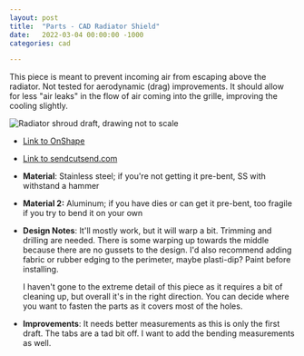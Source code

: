 ```yaml
---
layout: post
title:  "Parts - CAD Radiator Shield"
date:   2022-03-04 00:00:00 -1000
categories: cad

---
```

This piece is meant to prevent incoming air from escaping above the radiator. Not tested for aerodynamic (drag) improvements. It should allow for less "air leaks" in the flow of air coming into the grille, improving the cooling slightly.

![Radiator shroud draft, drawing not to scale](/da_cabby/assets/img/cad_radiatorshroud.jpg)

- [Link to OnShape](https://cad.onshape.com/documents/682002d861facf527e377bb4/w/63eb79031a9097a44fba7f47/e/30b572027f0ff45235c5da2d) <br>
- [Link to sendcutsend.com](https://app.sendcutsend.com/)

- **Material**: Stainless steel; if you're not getting it pre-bent, SS with withstand a hammer

- **Material 2:** Aluminum; if you have dies or can get it pre-bent, too fragile if you try to bend it on your own

- **Design Notes**: It'll mostly work, but it will warp a bit. Trimming and drilling are needed. There is some warping up towards the middle because there are no gussets to the design. I'd also recommend adding fabric or rubber edging to the perimeter, maybe plasti-dip? Paint before installing.

    I haven't gone to the extreme detail of this piece as it requires a bit of cleaning up, but overall it's in the right direction. You can decide where you want to fasten the parts as it covers most of the holes.

- **Improvements**: It needs better measurements as this is only the first draft. The tabs are a tad bit off. I want to add the bending measurements as well.